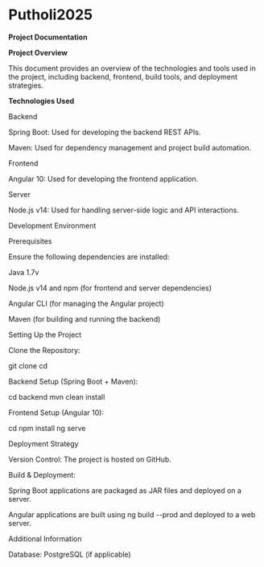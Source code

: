 # Putholi2025

**Project Documentation**

**Project Overview**

This document provides an overview of the technologies and tools used in the project, including backend, frontend, build tools, and deployment strategies.

**Technologies Used**

Backend

Spring Boot: Used for developing the backend REST APIs.

Maven: Used for dependency management and project build automation.

Frontend

Angular 10: Used for developing the frontend application.

Server

Node.js v14: Used for handling server-side logic and API interactions.

Development Environment

Prerequisites

Ensure the following dependencies are installed:

Java 1.7v

Node.js v14 and npm (for frontend and server dependencies)

Angular CLI (for managing the Angular project)

Maven (for building and running the backend)

Setting Up the Project

Clone the Repository:

git clone <repository-url>
cd <project-directory>

Backend Setup (Spring Boot + Maven):

cd backend
mvn clean install

Frontend Setup (Angular 10):

cd <frontend-project-directory>
npm install
ng serve


Deployment Strategy

Version Control: The project is hosted on GitHub.

Build & Deployment:

Spring Boot applications are packaged as JAR files and deployed on a server.

Angular applications are built using ng build --prod and deployed to a web server.


Additional Information

Database: PostgreSQL (if applicable)



